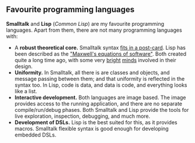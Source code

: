 ## Favourite programming languages

**Smalltalk** and **Lisp** (*Common Lisp*) are my favourite programming languages. Apart from them, there are not many programming languages with:

* A **robust theoretical core.** Smalltalk syntax [fits in a post-card](https://medium.com/@richardeng/syntax-on-a-post-card-cb6d85fabf88). Lisp has been described as the ["Maxwell's equations of software"](http://www.michaelnielsen.org/ddi/lisp-as-the-maxwells-equations-of-software/). Both created quite a long time ago, with some very [bright](https://en.wikipedia.org/wiki/Alan_Kay) [minds](https://en.wikipedia.org/wiki/Richard_P._Gabriel) involved in their design.
* **Uniformity.** In Smalltalk, all there is are classes and objects, and message passing between them; and that uniformity is reflected in the syntax too. In Lisp, code is data, and data is code, and everything looks like a list.
* **Interactive development.** Both languages are image based. The image provides access to the running application, and there are no separate compile/run/debug phases. Both Smalltalk and Lisp provide the tools for live exploration, inspection, debugging, and much more.
* **Development of DSLs.** Lisp is the best suited for this, as it provides macros. Smalltalk flexible syntax is good enough for developing embedded DSLs.
